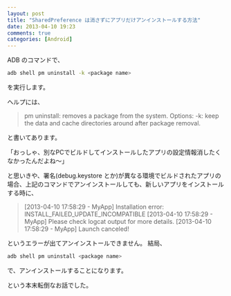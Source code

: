 ```yaml
---
layout: post
title: "SharedPreference は消さずにアプリだけアンインストールする方法"
date: 2013-04-10 19:23
comments: true
categories: [Android]
---
```

ADB のコマンドで、

```sh
adb shell pm uninstall -k <package name>
```
<!--more-->
を実行します。

ヘルプには、

>pm uninstall: removes a package from the system.
>Options:
>    -k: keep the data and cache directories around after package removal.

と書いてあります。

「おっしゃ、別なPCでビルドしてインストールしたアプリの設定情報消したくなかったんだよね〜」

と思いきや、署名(debug.keystore とか)が異なる環境でビルドされたアプリの場合、上記のコマンドでアンインストールしても、新しいアプリをインストールする時に、

>[2013-04-10 17:58:29 - MyApp] Installation error: INSTALL_FAILED_UPDATE_INCOMPATIBLE
[2013-04-10 17:58:29 - MyApp] Please check logcat output for more details.
[2013-04-10 17:58:29 - MyApp] Launch canceled!

というエラーが出てアンインストールできません。
結局、

```sh
adb shell pm uninstall <package name>
```

で、アンインストールすることになります。

という本末転倒なお話でした。